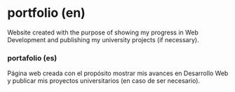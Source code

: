 # portfolio (en)

Website created with the purpose of showing my progress in Web Development and publishing my university projects (if necessary).

### portafolio (es)

Página web creada con el propósito mostrar mis avances en Desarrollo Web y publicar mis proyectos universitarios (en caso de ser necesario).
